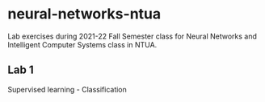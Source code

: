# neural-networks-ntua
Lab exercises during 2021-22 Fall Semester class for Neural Networks and Intelligent Computer Systems class in NTUA.
## Lab 1
Supervised learning - Classification

